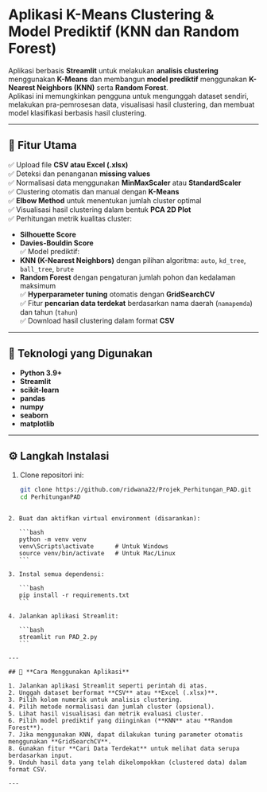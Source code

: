 # Aplikasi K-Means Clustering & Model Prediktif (KNN dan Random Forest)

Aplikasi berbasis **Streamlit** untuk melakukan **analisis clustering** menggunakan **K-Means** dan membangun **model prediktif** menggunakan **K-Nearest Neighbors (KNN)** serta **Random Forest**.  
Aplikasi ini memungkinkan pengguna untuk mengunggah dataset sendiri, melakukan pra-pemrosesan data, visualisasi hasil clustering, dan membuat model klasifikasi berbasis hasil clustering.

---

## 🚀 **Fitur Utama**

✅ Upload file **CSV atau Excel (.xlsx)**  
✅ Deteksi dan penanganan **missing values**  
✅ Normalisasi data menggunakan **MinMaxScaler** atau **StandardScaler**  
✅ Clustering otomatis dan manual dengan **K-Means**  
✅ **Elbow Method** untuk menentukan jumlah cluster optimal  
✅ Visualisasi hasil clustering dalam bentuk **PCA 2D Plot**  
✅ Perhitungan metrik kualitas cluster:
   - **Silhouette Score**
   - **Davies-Bouldin Score**  
✅ Model prediktif:
   - **KNN (K-Nearest Neighbors)** dengan pilihan algoritma: `auto`, `kd_tree`, `ball_tree`, `brute`
   - **Random Forest** dengan pengaturan jumlah pohon dan kedalaman maksimum  
✅ **Hyperparameter tuning** otomatis dengan **GridSearchCV**  
✅ Fitur **pencarian data terdekat** berdasarkan nama daerah (`namapemda`) dan tahun (`tahun`)  
✅ Download hasil clustering dalam format **CSV**

---

## 🧠 **Teknologi yang Digunakan**

- **Python 3.9+**
- **Streamlit**
- **scikit-learn**
- **pandas**
- **numpy**
- **seaborn**
- **matplotlib**

---

## ⚙️ **Langkah Instalasi**

1. Clone repositori ini:
   ```bash
   git clone https://github.com/ridwana22/Projek_Perhitungan_PAD.git
   cd PerhitunganPAD
````

2. Buat dan aktifkan virtual environment (disarankan):

   ```bash
   python -m venv venv
   venv\Scripts\activate      # Untuk Windows
   source venv/bin/activate   # Untuk Mac/Linux
   ```

3. Instal semua dependensi:

   ```bash
   pip install -r requirements.txt
   ```

4. Jalankan aplikasi Streamlit:

   ```bash
   streamlit run PAD_2.py
   ```

---

## 🧮 **Cara Menggunakan Aplikasi**

1. Jalankan aplikasi Streamlit seperti perintah di atas.
2. Unggah dataset berformat **CSV** atau **Excel (.xlsx)**.
3. Pilih kolom numerik untuk analisis clustering.
4. Pilih metode normalisasi dan jumlah cluster (opsional).
5. Lihat hasil visualisasi dan metrik evaluasi cluster.
6. Pilih model prediktif yang diinginkan (**KNN** atau **Random Forest**).
7. Jika menggunakan KNN, dapat dilakukan tuning parameter otomatis menggunakan **GridSearchCV**.
8. Gunakan fitur **Cari Data Terdekat** untuk melihat data serupa berdasarkan input.
9. Unduh hasil data yang telah dikelompokkan (clustered data) dalam format CSV.

---



